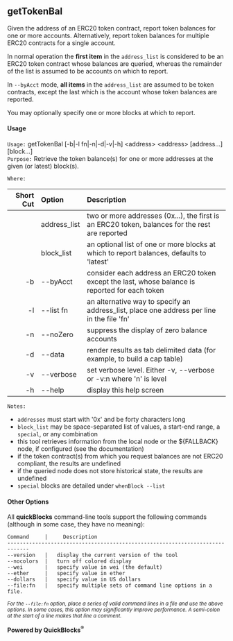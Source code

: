 ## getTokenBal

Given the address of an ERC20 token contract, report token balances for one or more accounts. Alternatively, report token balances for multiple ERC20 contracts for a single account.

In normal operation the **first item** in the `address_list` is considered to be an ERC20 token contract whose balances are queried, whereas the remainder of the list is assumed to be accounts on which to report.

In `--byAcct` mode, **all items** in the `address_list` are assumed to be token contracts, except the last which is the account whose token balances are reported.

You may optionally specify one or more blocks at which to report.

#### Usage

`Usage:`    getTokenBal [-b|-l fn|-n|-d|-v|-h] &lt;address&gt; &lt;address&gt; [address...] [block...]  
`Purpose:`  Retrieve the token balance(s) for one or more addresses at the given (or latest) block(s).
             
`Where:`  

| Short Cut | Option | Description |
| -------: | :------- | :------- |
|  | address_list | two or more addresses (0x...), the first is an ERC20 token, balances for the rest are reported |
|  | block_list | an optional list of one or more blocks at which to report balances, defaults to 'latest' |
| -b | --byAcct | consider each address an ERC20 token except the last, whose balance is reported for each token |
| -l | --list fn | an alternative way to specify an address_list, place one address per line in the file 'fn' |
| -n | --noZero | suppress the display of zero balance accounts |
| -d | --data | render results as tab delimited data (for example, to build a cap table) |
| -v | --verbose | set verbose level. Either -v, --verbose or -v:n where 'n' is level |
| -h | --help | display this help screen |

`Notes:`

- `addresses` must start with '0x' and be forty characters long
- `block_list` may be space-separated list of values, a start-end range, a `special`, or any combination
- this tool retrieves information from the local node or the ${FALLBACK} node, if configured (see the documentation)
- if the token contract(s) from which you request balances are not ERC20 compliant, the results are undefined
- if the queried node does not store historical state, the results are undefined
- `special` blocks are detailed under `whenBlock --list`

#### Other Options

All **quickBlocks** command-line tools support the following commands (although in some case, they have no meaning):

    Command     |     Description
    -----------------------------------------------------------------------------
    --version   |   display the current version of the tool
    --nocolors  |   turn off colored display
    --wei       |   specify value in wei (the default)
    --ether     |   specify value in ether
    --dollars   |   specify value in US dollars
    --file:fn   |   specify multiple sets of command line options in a file.

<small>*For the `--file:fn` option, place a series of valid command lines in a file and use the above options. In some cases, this option may significantly improve performance. A semi-colon at the start of a line makes that line a comment.*</small>

**Powered by QuickBlocks<sup>&reg;</sup>**


